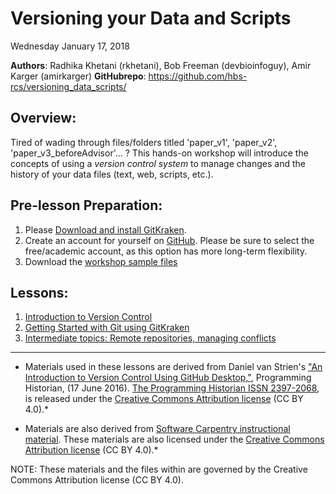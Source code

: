 
# Versioning your Data and Scripts

Wednesday January 17, 2018

**Authors**: Radhika Khetani (rkhetani), Bob Freeman (devbioinfoguy), Amir Karger (amirkarger)
**GitHubrepo**: https://github.com/hbs-rcs/versioning_data_scripts/


## Overview:
Tired of wading through files/folders titled 'paper_v1', 'paper_v2', 'paper_v3_beforeAdvisor'... ? This hands-on workshop will introduce the concepts of using a *version control system* to manage changes and the history of your data files (text, web, scripts, etc.). 

## Pre-lesson Preparation:

1. Please [Download and install GitKraken](https://gitkraken.com/download). 
2. Create an account for yourself on [GitHub](http://github.com). Please be sure to select the free/academic account, as this option has more long-term flexibility.
3. Download the [workshop sample files](https://github.com/hbs-rcs/versioning_data_scripts/raw/master/data/DataFest2017.zip)

## Lessons:

1. [Introduction to Version Control](01_Intro_to_versioning.md)<br>
2. [Getting Started with Git using GitKraken](02_GitKraken.md)<br>
3. [Intermediate topics: Remote repositories, managing conflicts](03_Github_remote_and_conflicts.md)<br>

***

* Materials used in these lessons are derived from Daniel van Strien's ["An Introduction to Version Control Using GitHub Desktop,"](http://programminghistorian.org/lessons/getting-started-with-github-desktop), Programming Historian, (17 June 2016). [The Programming Historian ISSN 2397-2068](http://programminghistorian.org/), is released under the [Creative Commons Attribution license](https://creativecommons.org/licenses/by/4.0/) (CC BY 4.0).*

* Materials are also derived from [Software Carpentry instructional material](https://swcarpentry.github.io/git-novice/). These materials are also licensed under the [Creative Commons Attribution license](https://creativecommons.org/licenses/by/4.0/) (CC BY 4.0).*

NOTE: These materials and the files within are governed by the Creative Commons Attribution license (CC BY 4.0).
